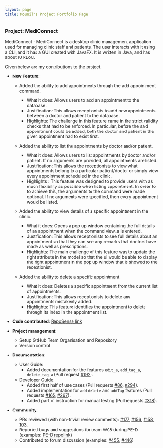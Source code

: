 ```yaml
---
layout: page
title: Mounil's Project Portfolio Page
---
```


### Project: MediConnect

MediConnect - MediConnect is a desktop clinic management application used for managing clinic staff and patients. The user interacts with it using a CLI, and it has a GUI created with JavaFX. It is written in Java, and has about 10 kLoC.

Given below are my contributions to the project.

* **New Feature**: 
  * Added the ability to add appointments through the add appointment command.
    * What it does: Allows users to add an appointment to the database.
    * Justification: This allows receptionists to add new appointments between a doctor and patient to the database.
    * Highlights: The challenge in this feature came in the strict validity checks that had to be enforced. In particular, before the said appointment could be added, both the doctor and patient in the given appointment had to exist first.

  * Added the ability to list the appointments by doctor and/or patient.
    * What it does: Allows users to list appointments by doctor and/or patient. If no arguments are provided, all appointments are listed.
    * Justification: This allows the receptionists to view what appointments belong to a particular patient/doctor or simply view every appointment scheduled in the clinic.
    * Highlights : This feature was designed to provide users with as much flexibility as possible when listing appointment. In order to to achieve this, the arguments to the command were made optional. If no arguments were specified, then every appointment would be listed.

  * Added the ability to view details of a specific appointment in the clinic.
    * What it does: Opens a pop up window containing the full details of an appointment when the command view_a is entered.
    * Justification: This allows receptionists to see full details about an appointment so that they can see any remarks that doctors have made as well as prescriptions.
    * Highlights: The main challenge of this feature was to update the right attribute in the model so that the ui would be able to display the right appointment in the pop up window that is showed to the receptionist.
  
  * Added the ability to delete a specific appointment
    * What it does: Deletes a specific appointment from the current list of appointments.
    * Justification: This allows receptionists to delete any appointments mistakenly added.
    * Highlights: This feature identifies the appointment to delete through its index in the appointment list.

* **Code contributed**: [RepoSense link](https://nus-cs2103-ay2324s1.github.io/tp-dashboard/?search=mounilsankar&breakdown=true)

* **Project management**:
  * Setup GitHub Team Organisation and Repository
  * Version control

* **Documentation**:
  * User Guide:
    * Added documentation for the features `edit_a`, `add_tag_a`, `delete_tag_a` (Pull request [#192](https://github.com/AY2324S1-CS2103T-T08-1/tp/pull/192)).
  * Developer Guide:
    * Added first half of use cases (Pull requests [#86](https://github.com/AY2324S1-CS2103T-T08-1/tp/pull/86), [#294](https://github.com/AY2324S1-CS2103T-T08-1/tp/pull/294)).
    * Added implementation for `add` `delete` and `addTag` features (Pull requests [#165](https://github.com/AY2324S1-CS2103T-T08-1/tp/pull/165), [#267](https://github.com/AY2324S1-CS2103T-T08-1/tp/pull/267)).
    * Added part of instruction for manual testing (Pull requests [#318](https://github.com/AY2324S1-CS2103T-T08-1/tp/pull/318)).

* **Community**:
  * PRs reviewed (with non-trivial review comments): [#177](https://github.com/AY2324S1-CS2103T-T08-1/tp/pull/177), [#156](https://github.com/AY2324S1-CS2103T-T08-1/tp/pull/156), [#158](https://github.com/AY2324S1-CS2103T-T08-1/tp/pull/158), [103](https://github.com/AY2324S1-CS2103T-T08-1/tp/pull/103).
  * Reported bugs and suggestions for team W08 during PE-D (examples: [PE-D repolink](https://github.com/mounilsankar/ped/issues))
  * Contributed to forum discussion (examples: [#455](https://github.com/nus-cs2103-AY2324S1/forum/issues/455), [#446](https://github.com/nus-cs2103-AY2324S1/forum/issues/446))
